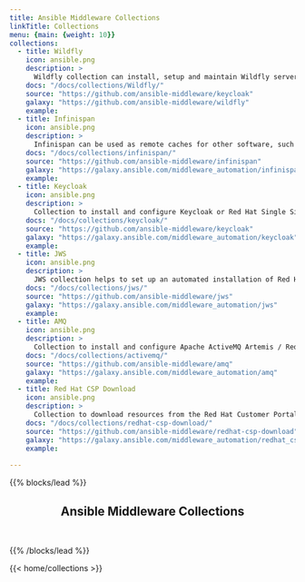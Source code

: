 ```yaml
---
title: Ansible Middleware Collections
linkTitle: Collections
menu: {main: {weight: 10}}
collections:
  - title: Wildfly
    icon: ansible.png
    description: >
      Wildfly collection can install, setup and maintain Wildfly server using Ansible.
    docs: "/docs/collections/Wildfly/"
    source: "https://github.com/ansible-middleware/keycloak"
    galaxy: "https://github.com/ansible-middleware/wildfly"
    example:   
  - title: Infinispan
    icon: ansible.png
    description: >
      Infinispan can be used as remote caches for other software, such as Keycloak or Wildfly.
    docs: "/docs/collections/infinispan/"
    source: "https://github.com/ansible-middleware/infinispan"
    galaxy: "https://galaxy.ansible.com/middleware_automation/infinispan"
    example:
  - title: Keycloak
    icon: ansible.png
    description: >
      Collection to install and configure Keycloak or Red Hat Single Sign-On.
    docs: "/docs/collections/keycloak/"
    source: "https://github.com/ansible-middleware/keycloak"
    galaxy: "https://galaxy.ansible.com/middleware_automation/keycloak"
    example:
  - title: JWS
    icon: ansible.png
    description: >
      JWS collection helps to set up an automated installation of Red Hat JBoss Web Server (JWS).
    docs: "/docs/collections/jws/"
    source: "https://github.com/ansible-middleware/jws"
    galaxy: "https://galaxy.ansible.com/middleware_automation/jws"
    example:
  - title: AMQ
    icon: ansible.png
    description: >
      Collection to install and configure Apache ActiveMQ Artemis / Red Hat AMQ broker.
    docs: "/docs/collections/activemq/"
    source: "https://github.com/ansible-middleware/amq"
    galaxy: "https://galaxy.ansible.com/middleware_automation/amq"
    example:
  - title: Red Hat CSP Download
    icon: ansible.png
    description: >
      Collection to download resources from the Red Hat Customer Portal.
    docs: "/docs/collections/redhat-csp-download/"
    source: "https://github.com/ansible-middleware/redhat-csp-download"
    galaxy: "https://galaxy.ansible.com/middleware_automation/redhat_csp_download"
    example:
  
---
```


{{% blocks/lead %}}

<h2 align="center">Ansible Middleware Collections</h2><br/>

{{% /blocks/lead %}}

{{< home/collections >}}
